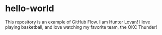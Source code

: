 # hello-world
This repository is an example of GitHub Flow.
I am Hunter Lovan! I love playing basketball, and love watching my favorite team, the OKC Thunder!
